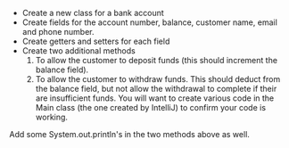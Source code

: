 - Create a new class for a bank account
- Create fields for the account number, balance, customer name, email and phone number.
- Create getters and setters for each field
- Create two additional methods
  1. To allow the customer to deposit funds (this should increment the balance field).
  2. To allow the customer to withdraw funds. This should deduct from the balance field,
but not allow the withdrawal to complete if their are insufficient funds.
You will want to create various code in the Main class (the one created by IntelliJ) to
confirm your code is working.

Add some System.out.println's in the two methods above as well.